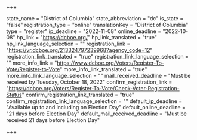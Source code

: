 +++

state_name = "District of Columbia"
state_abbreviation = "dc"
is_state = "false"
registration_type = "online"
translationKey = "District of Columbia"
type = "register"
ip_deadline = "2022-11-08"
online_deadline = "2022-10-08"
hp_link = "https://dcboe.org/"
hp_link_translated = "true"
hp_link_language_selection = ""
registration_link = "https://vr.dcboe.org/213324797239968?agency_code=12"
registration_link_translated = "true"
registration_link_language_selection = ""
more_info_link = "https://www.dcboe.org/Voters/Register-To-Vote/Register-to-Vote"
more_info_link_translated = "true"
more_info_link_language_selection = ""
mail_received_deadline = "Must be received by Tuesday, October 18, 2022"
confirm_registration_link = "https://dcboe.org/Voters/Register-To-Vote/Check-Voter-Registration-Status"
confirm_registration_link_translated = "true"
confirm_registration_link_language_selection = ""
default_ip_deadline = "Available up to and including on Election Day"
default_online_deadline = "21 days before Election Day"
default_mail_received_deadline = "Must be received 21 days before Election Day"

+++